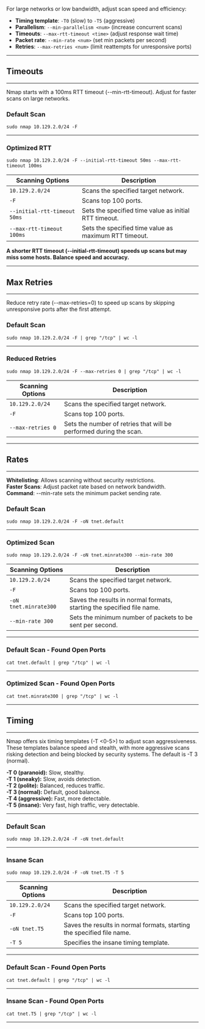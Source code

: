 For large networks or low bandwidth, adjust scan speed and efficiency:

- **Timing template**: `-T0` (slow) to `-T5` (aggressive)
- **Parallelism**: `--min-parallelism <num>` (increase concurrent scans)
- **Timeouts**: `--max-rtt-timeout <time>` (adjust response wait time)
- **Packet rate**: `--min-rate <num>` (set min packets per second)
- **Retries**: `--max-retries <num>` (limit reattempts for unresponsive ports)

* * *

## Timeouts

* * *

Nmap starts with a 100ms RTT timeout (--min-rtt-timeout). Adjust for faster scans on large networks.

### Default Scan

`sudo nmap 10.129.2.0/24 -F`

* * *

### Optimized RTT

`sudo nmap 10.129.2.0/24 -F --initial-rtt-timeout 50ms --max-rtt-timeout 100ms`

| **Scanning Options** | **Description** |
| --- | --- |
| `10.129.2.0/24` | Scans the specified target network. |
| `-F` | Scans top 100 ports. |
| `--initial-rtt-timeout 50ms` | Sets the specified time value as initial RTT timeout. |
| `--max-rtt-timeout 100ms` | Sets the specified time value as maximum RTT timeout. |

**A shorter RTT timeout (--initial-rtt-timeout) speeds up scans but may miss some hosts. Balance speed and accuracy.**

* * *

## Max Retries

* * *

Reduce retry rate (--max-retries=0) to speed up scans by skipping unresponsive ports after the first attempt.

### Default Scan

`sudo nmap 10.129.2.0/24 -F | grep "/tcp" | wc -l`

* * *

### Reduced Retries

`sudo nmap 10.129.2.0/24 -F --max-retries 0 | grep "/tcp" | wc -l`

| **Scanning Options** | **Description** |
| --- | --- |
| `10.129.2.0/24` | Scans the specified target network. |
| `-F` | Scans top 100 ports. |
| `--max-retries 0` | Sets the number of retries that will be performed during the scan. |

* * *

## Rates

* * *

**Whitelisting**: Allows scanning without security restrictions.  
**Faster Scans**: Adjust packet rate based on network bandwidth.  
**Command**: --min-rate <number>sets the minimum packet sending rate.</number>

### Default Scan

`sudo nmap 10.129.2.0/24 -F -oN tnet.default`

* * *

### Optimized Scan

`sudo nmap 10.129.2.0/24 -F -oN tnet.minrate300 --min-rate 300`

| **Scanning Options** | **Description** |
| --- | --- |
| `10.129.2.0/24` | Scans the specified target network. |
| `-F` | Scans top 100 ports. |
| `-oN tnet.minrate300` | Saves the results in normal formats, starting the specified file name. |
| `--min-rate 300` | Sets the minimum number of packets to be sent per second. |

* * *

### Default Scan - Found Open Ports

`cat tnet.default | grep "/tcp" | wc -l`

* * *

### Optimized Scan - Found Open Ports

`cat tnet.minrate300 | grep "/tcp" | wc -l`

* * *

## Timing

* * *

Nmap offers six timing templates (-T &lt;0-5&gt;) to adjust scan aggressiveness. These templates balance speed and stealth, with more aggressive scans risking detection and being blocked by security systems. The default is -T 3 (normal).

**\-T 0 (paranoid):** Slow, stealthy.  
**\-T 1 (sneaky):** Slow, avoids detection.  
**\-T 2 (polite):** Balanced, reduces traffic.  
**\-T 3 (normal):** Default, good balance.  
**\-T 4 (aggressive):** Fast, more detectable.  
**\-T 5 (insane):** Very fast, high traffic, very detectable.

* * *

### Default Scan

`sudo nmap 10.129.2.0/24 -F -oN tnet.default`

* * *

### Insane Scan

`sudo nmap 10.129.2.0/24 -F -oN tnet.T5 -T 5`

| **Scanning Options** | **Description** |
| --- | --- |
| `10.129.2.0/24` | Scans the specified target network. |
| `-F` | Scans top 100 ports. |
| `-oN tnet.T5` | Saves the results in normal formats, starting the specified file name. |
| `-T 5` | Specifies the insane timing template. |

* * *

### Default Scan - Found Open Ports
`cat tnet.default | grep "/tcp" | wc -l`

* * *

### Insane Scan - Found Open Ports
`cat tnet.T5 | grep "/tcp" | wc -l`

* * *